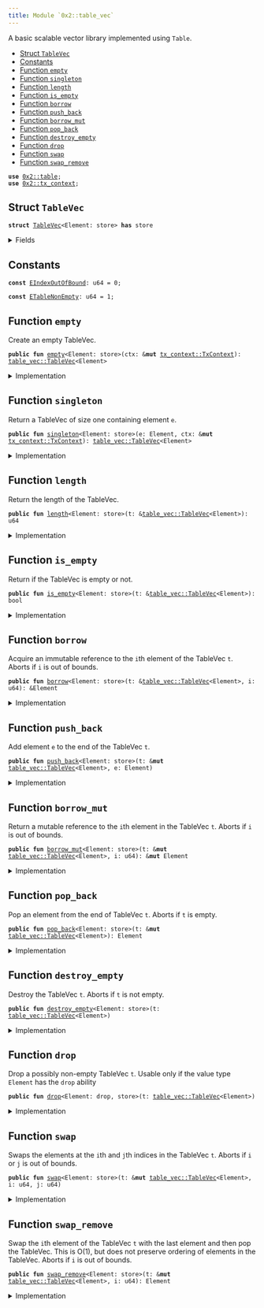 ```yaml
---
title: Module `0x2::table_vec`
---
```


A basic scalable vector library implemented using <code>Table</code>.


-  [Struct `TableVec`](#0x2_table_vec_TableVec)
-  [Constants](#@Constants_0)
-  [Function `empty`](#0x2_table_vec_empty)
-  [Function `singleton`](#0x2_table_vec_singleton)
-  [Function `length`](#0x2_table_vec_length)
-  [Function `is_empty`](#0x2_table_vec_is_empty)
-  [Function `borrow`](#0x2_table_vec_borrow)
-  [Function `push_back`](#0x2_table_vec_push_back)
-  [Function `borrow_mut`](#0x2_table_vec_borrow_mut)
-  [Function `pop_back`](#0x2_table_vec_pop_back)
-  [Function `destroy_empty`](#0x2_table_vec_destroy_empty)
-  [Function `drop`](#0x2_table_vec_drop)
-  [Function `swap`](#0x2_table_vec_swap)
-  [Function `swap_remove`](#0x2_table_vec_swap_remove)


<pre><code><b>use</b> <a href="../iota-framework/table.md#0x2_table">0x2::table</a>;
<b>use</b> <a href="../iota-framework/tx_context.md#0x2_tx_context">0x2::tx_context</a>;
</code></pre>



<a name="0x2_table_vec_TableVec"></a>

## Struct `TableVec`



<pre><code><b>struct</b> <a href="../iota-framework/table_vec.md#0x2_table_vec_TableVec">TableVec</a>&lt;Element: store&gt; <b>has</b> store
</code></pre>



<details>
<summary>Fields</summary>


<dl>
<dt>
<code>contents: <a href="../iota-framework/table.md#0x2_table_Table">table::Table</a>&lt;u64, Element&gt;</code>
</dt>
<dd>
 The contents of the table vector.
</dd>
</dl>


</details>

<a name="@Constants_0"></a>

## Constants


<a name="0x2_table_vec_EIndexOutOfBound"></a>



<pre><code><b>const</b> <a href="../iota-framework/table_vec.md#0x2_table_vec_EIndexOutOfBound">EIndexOutOfBound</a>: u64 = 0;
</code></pre>



<a name="0x2_table_vec_ETableNonEmpty"></a>



<pre><code><b>const</b> <a href="../iota-framework/table_vec.md#0x2_table_vec_ETableNonEmpty">ETableNonEmpty</a>: u64 = 1;
</code></pre>



<a name="0x2_table_vec_empty"></a>

## Function `empty`

Create an empty TableVec.


<pre><code><b>public</b> <b>fun</b> <a href="../iota-framework/table_vec.md#0x2_table_vec_empty">empty</a>&lt;Element: store&gt;(ctx: &<b>mut</b> <a href="../iota-framework/tx_context.md#0x2_tx_context_TxContext">tx_context::TxContext</a>): <a href="../iota-framework/table_vec.md#0x2_table_vec_TableVec">table_vec::TableVec</a>&lt;Element&gt;
</code></pre>



<details>
<summary>Implementation</summary>


<pre><code><b>public</b> <b>fun</b> <a href="../iota-framework/table_vec.md#0x2_table_vec_empty">empty</a>&lt;Element: store&gt;(ctx: &<b>mut</b> TxContext): <a href="../iota-framework/table_vec.md#0x2_table_vec_TableVec">TableVec</a>&lt;Element&gt; {
    <a href="../iota-framework/table_vec.md#0x2_table_vec_TableVec">TableVec</a> {
        contents: <a href="../iota-framework/table.md#0x2_table_new">table::new</a>(ctx)
    }
}
</code></pre>



</details>

<a name="0x2_table_vec_singleton"></a>

## Function `singleton`

Return a TableVec of size one containing element <code>e</code>.


<pre><code><b>public</b> <b>fun</b> <a href="../iota-framework/table_vec.md#0x2_table_vec_singleton">singleton</a>&lt;Element: store&gt;(e: Element, ctx: &<b>mut</b> <a href="../iota-framework/tx_context.md#0x2_tx_context_TxContext">tx_context::TxContext</a>): <a href="../iota-framework/table_vec.md#0x2_table_vec_TableVec">table_vec::TableVec</a>&lt;Element&gt;
</code></pre>



<details>
<summary>Implementation</summary>


<pre><code><b>public</b> <b>fun</b> <a href="../iota-framework/table_vec.md#0x2_table_vec_singleton">singleton</a>&lt;Element: store&gt;(e: Element, ctx: &<b>mut</b> TxContext): <a href="../iota-framework/table_vec.md#0x2_table_vec_TableVec">TableVec</a>&lt;Element&gt; {
    <b>let</b> <b>mut</b> t = <a href="../iota-framework/table_vec.md#0x2_table_vec_empty">empty</a>(ctx);
    t.<a href="../iota-framework/table_vec.md#0x2_table_vec_push_back">push_back</a>(e);
    t
}
</code></pre>



</details>

<a name="0x2_table_vec_length"></a>

## Function `length`

Return the length of the TableVec.


<pre><code><b>public</b> <b>fun</b> <a href="../iota-framework/table_vec.md#0x2_table_vec_length">length</a>&lt;Element: store&gt;(t: &<a href="../iota-framework/table_vec.md#0x2_table_vec_TableVec">table_vec::TableVec</a>&lt;Element&gt;): u64
</code></pre>



<details>
<summary>Implementation</summary>


<pre><code><b>public</b> <b>fun</b> <a href="../iota-framework/table_vec.md#0x2_table_vec_length">length</a>&lt;Element: store&gt;(t: &<a href="../iota-framework/table_vec.md#0x2_table_vec_TableVec">TableVec</a>&lt;Element&gt;): u64 {
    t.contents.<a href="../iota-framework/table_vec.md#0x2_table_vec_length">length</a>()
}
</code></pre>



</details>

<a name="0x2_table_vec_is_empty"></a>

## Function `is_empty`

Return if the TableVec is empty or not.


<pre><code><b>public</b> <b>fun</b> <a href="../iota-framework/table_vec.md#0x2_table_vec_is_empty">is_empty</a>&lt;Element: store&gt;(t: &<a href="../iota-framework/table_vec.md#0x2_table_vec_TableVec">table_vec::TableVec</a>&lt;Element&gt;): bool
</code></pre>



<details>
<summary>Implementation</summary>


<pre><code><b>public</b> <b>fun</b> <a href="../iota-framework/table_vec.md#0x2_table_vec_is_empty">is_empty</a>&lt;Element: store&gt;(t: &<a href="../iota-framework/table_vec.md#0x2_table_vec_TableVec">TableVec</a>&lt;Element&gt;): bool {
    t.<a href="../iota-framework/table_vec.md#0x2_table_vec_length">length</a>() == 0
}
</code></pre>



</details>

<a name="0x2_table_vec_borrow"></a>

## Function `borrow`

Acquire an immutable reference to the <code>i</code>th element of the TableVec <code>t</code>.
Aborts if <code>i</code> is out of bounds.


<pre><code><b>public</b> <b>fun</b> <a href="../iota-framework/table_vec.md#0x2_table_vec_borrow">borrow</a>&lt;Element: store&gt;(t: &<a href="../iota-framework/table_vec.md#0x2_table_vec_TableVec">table_vec::TableVec</a>&lt;Element&gt;, i: u64): &Element
</code></pre>



<details>
<summary>Implementation</summary>


<pre><code><b>public</b> <b>fun</b> <a href="../iota-framework/table_vec.md#0x2_table_vec_borrow">borrow</a>&lt;Element: store&gt;(t: &<a href="../iota-framework/table_vec.md#0x2_table_vec_TableVec">TableVec</a>&lt;Element&gt;, i: u64): &Element {
    <b>assert</b>!(t.<a href="../iota-framework/table_vec.md#0x2_table_vec_length">length</a>() &gt; i, <a href="../iota-framework/table_vec.md#0x2_table_vec_EIndexOutOfBound">EIndexOutOfBound</a>);
    &t.contents[i]
}
</code></pre>



</details>

<a name="0x2_table_vec_push_back"></a>

## Function `push_back`

Add element <code>e</code> to the end of the TableVec <code>t</code>.


<pre><code><b>public</b> <b>fun</b> <a href="../iota-framework/table_vec.md#0x2_table_vec_push_back">push_back</a>&lt;Element: store&gt;(t: &<b>mut</b> <a href="../iota-framework/table_vec.md#0x2_table_vec_TableVec">table_vec::TableVec</a>&lt;Element&gt;, e: Element)
</code></pre>



<details>
<summary>Implementation</summary>


<pre><code><b>public</b> <b>fun</b> <a href="../iota-framework/table_vec.md#0x2_table_vec_push_back">push_back</a>&lt;Element: store&gt;(t: &<b>mut</b> <a href="../iota-framework/table_vec.md#0x2_table_vec_TableVec">TableVec</a>&lt;Element&gt;, e: Element) {
    <b>let</b> key = t.<a href="../iota-framework/table_vec.md#0x2_table_vec_length">length</a>();
    t.contents.add(key, e);
}
</code></pre>



</details>

<a name="0x2_table_vec_borrow_mut"></a>

## Function `borrow_mut`

Return a mutable reference to the <code>i</code>th element in the TableVec <code>t</code>.
Aborts if <code>i</code> is out of bounds.


<pre><code><b>public</b> <b>fun</b> <a href="../iota-framework/table_vec.md#0x2_table_vec_borrow_mut">borrow_mut</a>&lt;Element: store&gt;(t: &<b>mut</b> <a href="../iota-framework/table_vec.md#0x2_table_vec_TableVec">table_vec::TableVec</a>&lt;Element&gt;, i: u64): &<b>mut</b> Element
</code></pre>



<details>
<summary>Implementation</summary>


<pre><code><b>public</b> <b>fun</b> <a href="../iota-framework/table_vec.md#0x2_table_vec_borrow_mut">borrow_mut</a>&lt;Element: store&gt;(t: &<b>mut</b> <a href="../iota-framework/table_vec.md#0x2_table_vec_TableVec">TableVec</a>&lt;Element&gt;, i: u64): &<b>mut</b> Element {
    <b>assert</b>!(t.<a href="../iota-framework/table_vec.md#0x2_table_vec_length">length</a>() &gt; i, <a href="../iota-framework/table_vec.md#0x2_table_vec_EIndexOutOfBound">EIndexOutOfBound</a>);
    &<b>mut</b> t.contents[i]
}
</code></pre>



</details>

<a name="0x2_table_vec_pop_back"></a>

## Function `pop_back`

Pop an element from the end of TableVec <code>t</code>.
Aborts if <code>t</code> is empty.


<pre><code><b>public</b> <b>fun</b> <a href="../iota-framework/table_vec.md#0x2_table_vec_pop_back">pop_back</a>&lt;Element: store&gt;(t: &<b>mut</b> <a href="../iota-framework/table_vec.md#0x2_table_vec_TableVec">table_vec::TableVec</a>&lt;Element&gt;): Element
</code></pre>



<details>
<summary>Implementation</summary>


<pre><code><b>public</b> <b>fun</b> <a href="../iota-framework/table_vec.md#0x2_table_vec_pop_back">pop_back</a>&lt;Element: store&gt;(t: &<b>mut</b> <a href="../iota-framework/table_vec.md#0x2_table_vec_TableVec">TableVec</a>&lt;Element&gt;): Element {
    <b>let</b> length = <a href="../iota-framework/table_vec.md#0x2_table_vec_length">length</a>(t);
    <b>assert</b>!(length &gt; 0, <a href="../iota-framework/table_vec.md#0x2_table_vec_EIndexOutOfBound">EIndexOutOfBound</a>);
    t.contents.remove(length - 1)
}
</code></pre>



</details>

<a name="0x2_table_vec_destroy_empty"></a>

## Function `destroy_empty`

Destroy the TableVec <code>t</code>.
Aborts if <code>t</code> is not empty.


<pre><code><b>public</b> <b>fun</b> <a href="../iota-framework/table_vec.md#0x2_table_vec_destroy_empty">destroy_empty</a>&lt;Element: store&gt;(t: <a href="../iota-framework/table_vec.md#0x2_table_vec_TableVec">table_vec::TableVec</a>&lt;Element&gt;)
</code></pre>



<details>
<summary>Implementation</summary>


<pre><code><b>public</b> <b>fun</b> <a href="../iota-framework/table_vec.md#0x2_table_vec_destroy_empty">destroy_empty</a>&lt;Element: store&gt;(t: <a href="../iota-framework/table_vec.md#0x2_table_vec_TableVec">TableVec</a>&lt;Element&gt;) {
    <b>assert</b>!(<a href="../iota-framework/table_vec.md#0x2_table_vec_length">length</a>(&t) == 0, <a href="../iota-framework/table_vec.md#0x2_table_vec_ETableNonEmpty">ETableNonEmpty</a>);
    <b>let</b> <a href="../iota-framework/table_vec.md#0x2_table_vec_TableVec">TableVec</a> { contents } = t;
    contents.<a href="../iota-framework/table_vec.md#0x2_table_vec_destroy_empty">destroy_empty</a>();
}
</code></pre>



</details>

<a name="0x2_table_vec_drop"></a>

## Function `drop`

Drop a possibly non-empty TableVec <code>t</code>.
Usable only if the value type <code>Element</code> has the <code>drop</code> ability


<pre><code><b>public</b> <b>fun</b> <a href="../iota-framework/table_vec.md#0x2_table_vec_drop">drop</a>&lt;Element: drop, store&gt;(t: <a href="../iota-framework/table_vec.md#0x2_table_vec_TableVec">table_vec::TableVec</a>&lt;Element&gt;)
</code></pre>



<details>
<summary>Implementation</summary>


<pre><code><b>public</b> <b>fun</b> <a href="../iota-framework/table_vec.md#0x2_table_vec_drop">drop</a>&lt;Element: drop + store&gt;(t: <a href="../iota-framework/table_vec.md#0x2_table_vec_TableVec">TableVec</a>&lt;Element&gt;) {
    <b>let</b> <a href="../iota-framework/table_vec.md#0x2_table_vec_TableVec">TableVec</a> { contents } = t;
    contents.<a href="../iota-framework/table_vec.md#0x2_table_vec_drop">drop</a>()
}
</code></pre>



</details>

<a name="0x2_table_vec_swap"></a>

## Function `swap`

Swaps the elements at the <code>i</code>th and <code>j</code>th indices in the TableVec <code>t</code>.
Aborts if <code>i</code> or <code>j</code> is out of bounds.


<pre><code><b>public</b> <b>fun</b> <a href="../iota-framework/table_vec.md#0x2_table_vec_swap">swap</a>&lt;Element: store&gt;(t: &<b>mut</b> <a href="../iota-framework/table_vec.md#0x2_table_vec_TableVec">table_vec::TableVec</a>&lt;Element&gt;, i: u64, j: u64)
</code></pre>



<details>
<summary>Implementation</summary>


<pre><code><b>public</b> <b>fun</b> <a href="../iota-framework/table_vec.md#0x2_table_vec_swap">swap</a>&lt;Element: store&gt;(t: &<b>mut</b> <a href="../iota-framework/table_vec.md#0x2_table_vec_TableVec">TableVec</a>&lt;Element&gt;, i: u64, j: u64) {
    <b>assert</b>!(t.<a href="../iota-framework/table_vec.md#0x2_table_vec_length">length</a>() &gt; i, <a href="../iota-framework/table_vec.md#0x2_table_vec_EIndexOutOfBound">EIndexOutOfBound</a>);
    <b>assert</b>!(t.<a href="../iota-framework/table_vec.md#0x2_table_vec_length">length</a>() &gt; j, <a href="../iota-framework/table_vec.md#0x2_table_vec_EIndexOutOfBound">EIndexOutOfBound</a>);
    <b>if</b> (i == j) { <b>return</b> };
    <b>let</b> element_i = t.contents.remove(i);
    <b>let</b> element_j = t.contents.remove(j);
    t.contents.add(j, element_i);
    t.contents.add(i, element_j);
}
</code></pre>



</details>

<a name="0x2_table_vec_swap_remove"></a>

## Function `swap_remove`

Swap the <code>i</code>th element of the TableVec <code>t</code> with the last element and then pop the TableVec.
This is O(1), but does not preserve ordering of elements in the TableVec.
Aborts if <code>i</code> is out of bounds.


<pre><code><b>public</b> <b>fun</b> <a href="../iota-framework/table_vec.md#0x2_table_vec_swap_remove">swap_remove</a>&lt;Element: store&gt;(t: &<b>mut</b> <a href="../iota-framework/table_vec.md#0x2_table_vec_TableVec">table_vec::TableVec</a>&lt;Element&gt;, i: u64): Element
</code></pre>



<details>
<summary>Implementation</summary>


<pre><code><b>public</b> <b>fun</b> <a href="../iota-framework/table_vec.md#0x2_table_vec_swap_remove">swap_remove</a>&lt;Element: store&gt;(t: &<b>mut</b> <a href="../iota-framework/table_vec.md#0x2_table_vec_TableVec">TableVec</a>&lt;Element&gt;, i: u64): Element {
    <b>assert</b>!(t.<a href="../iota-framework/table_vec.md#0x2_table_vec_length">length</a>() &gt; i, <a href="../iota-framework/table_vec.md#0x2_table_vec_EIndexOutOfBound">EIndexOutOfBound</a>);
    <b>let</b> last_idx = t.<a href="../iota-framework/table_vec.md#0x2_table_vec_length">length</a>() - 1;
    t.<a href="../iota-framework/table_vec.md#0x2_table_vec_swap">swap</a>(i, last_idx);
    t.<a href="../iota-framework/table_vec.md#0x2_table_vec_pop_back">pop_back</a>()
}
</code></pre>



</details>
